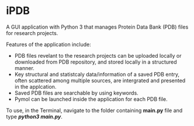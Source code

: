 # iPDB
A GUI application with Python 3 that manages Protein Data Bank (PDB) files for research projects. 

Features of the application include:
<ul>
  <li>PDB files revelant to the research projects can be uploaded locally or downloaded from PDB repository, and stored locally in a structured manner.</li>
  <li>Key structural and statistcaly data/information of a saved PDB entry, often scattered among multiple sources, are intergrated and presented in the applcation. </li>
  <li>Saved PDB files are searchable by using keywords.</li>
  <li>Pymol can be launched inside the application for each PDB file.</li>
</ul>

To use, in the Terminal, navigate to the folder containing **main.py** file and type **<i>python3 main.py</i>**.
